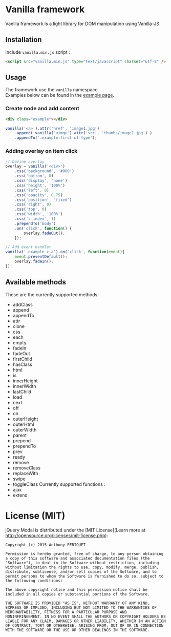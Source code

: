 # Vanilla framework

Vanilla framework is a light library for DOM manipulation using Vanilla-JS

## Installation

Include `vanilla.min.js` script :
```html
<script src="vanilla.min.js" type="text/javascript" charset="utf-8" />
```

## Usage

The framework use the `vanilla` namespace.<br />
Examples below can be found in the [example page](./example/vanilla.html).

### Create node and add content

```html
<div class="example"></div>
```

```js
vanilla('<a>').attr('href', 'image1.jpg')
    .append( vanilla('<img>').attr('src', 'thumbs/image1.jpg') )
    .appendTo('.example:first-of-type');
```

### Adding overlay on item click

```js
// Define overlay
overlay = vanilla('<div>')
    .css('background', '#000')
    .css('bottom', 0)
    .css('display', 'none')
    .css('height', '100%')
    .css('left', 0)
    .css('opacity', 0.75)
    .css('position', 'fixed')
    .css('right', 0)
    .css('top', 0)
    .css('width', '100%')
    .css('z-index', 1)
    .prependTo('body')
    .on('click', function() {
        overlay.fadeOut();
    });

// Add event handler
vanilla('.example > a').on('click', function(event){
    event.preventDefault();
    overlay.fadeIn();
});
```

## Available methods

These are the currently supported methods:
* addClass
* append
* appendTo
* attr
* clone
* css
* each
* empty
* fadeIn
* fadeOut
* firstChild
* hasClass
* html
* is
* innerHeight
* innerWidth
* lastChild
* load
* next
* off
* on
* outerHeight
* outerHtml
* outerWidth
* parent
* prepend
* prependTo
* prev
* ready
* remove
* removeClass
* replaceWith
* swipe
* toggleClass
Currently supported functions :
* ajax
* extend

# License (MIT)

jQuery Modal is distributed under the [MIT License](Learn more at http://opensource.org/licenses/mit-license.php):

    Copyright (c) 2015 Anthony PERIQUET

    Permission is hereby granted, free of charge, to any person obtaining
    a copy of this software and associated documentation files (the
    "Software"), to deal in the Software without restriction, including
    without limitation the rights to use, copy, modify, merge, publish,
    distribute, sublicense, and/or sell copies of the Software, and to
    permit persons to whom the Software is furnished to do so, subject to
    the following conditions:

    The above copyright notice and this permission notice shall be
    included in all copies or substantial portions of the Software.

    THE SOFTWARE IS PROVIDED "AS IS", WITHOUT WARRANTY OF ANY KIND,
    EXPRESS OR IMPLIED, INCLUDING BUT NOT LIMITED TO THE WARRANTIES OF
    MERCHANTABILITY, FITNESS FOR A PARTICULAR PURPOSE AND
    NONINFRINGEMENT. IN NO EVENT SHALL THE AUTHORS OR COPYRIGHT HOLDERS BE
    LIABLE FOR ANY CLAIM, DAMAGES OR OTHER LIABILITY, WHETHER IN AN ACTION
    OF CONTRACT, TORT OR OTHERWISE, ARISING FROM, OUT OF OR IN CONNECTION
    WITH THE SOFTWARE OR THE USE OR OTHER DEALINGS IN THE SOFTWARE.